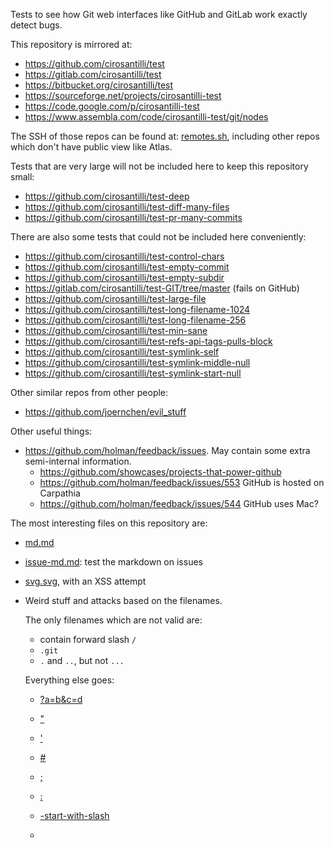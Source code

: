 Tests to see how Git web interfaces like GitHub and GitLab work exactly detect bugs.

This repository is mirrored at:

- <https://github.com/cirosantilli/test>
- <https://gitlab.com/cirosantilli/test>
- <https://bitbucket.org/cirosantilli/test>
- <https://sourceforge.net/projects/cirosantilli-test>
- <https://code.google.com/p/cirosantilli-test>
- <https://www.assembla.com/code/cirosantilli-test/git/nodes>

The SSH of those repos can be found at: [remotes.sh](remotes.sh),
including other repos which don't have public view like Atlas.

Tests that are very large will not be included here to keep this repository small:

- <https://github.com/cirosantilli/test-deep>
- <https://github.com/cirosantilli/test-diff-many-files>
- <https://github.com/cirosantilli/test-pr-many-commits>

There are also some tests that could not be included here conveniently:

- <https://github.com/cirosantilli/test-control-chars>
- <https://github.com/cirosantilli/test-empty-commit>
- <https://github.com/cirosantilli/test-empty-subdir>
- <https://gitlab.com/cirosantilli/test-GIT/tree/master> (fails on GitHub)
- <https://github.com/cirosantilli/test-large-file>
- <https://github.com/cirosantilli/test-long-filename-1024>
- <https://github.com/cirosantilli/test-long-filename-256>
- <https://github.com/cirosantilli/test-min-sane>
- <https://github.com/cirosantilli/test-refs-api-tags-pulls-block>
- <https://github.com/cirosantilli/test-symlink-self>
- <https://github.com/cirosantilli/test-symlink-middle-null>
- <https://github.com/cirosantilli/test-symlink-start-null>

Other similar repos from other people:

- <https://github.com/joernchen/evil_stuff>

Other useful things:

-   <https://github.com/holman/feedback/issues>. May contain some extra semi-internal information.
    - <https://github.com/showcases/projects-that-power-github>
    - <https://github.com/holman/feedback/issues/553> GitHub is hosted on Carpathia
    - <https://github.com/holman/feedback/issues/544> GitHub uses Mac?

The most interesting files on this repository are:

-   [md.md](markdown.md)

-   [issue-md.md](issue-markdown.md): test the markdown on issues

-   [svg.svg](svg.svg), with an XSS attempt

-   Weird stuff and attacks based on the filenames.

    The only filenames which are not valid are:

    - contain forward slash `/`
    - `.git`
    - `.` and `..`, but not `...`

    Everything else goes:

    -   [?a=b&c=d](?a=b&c=d)

    -   ["](")

    -   ['](')

    -   [#](#)

    -   [;](;)

    -   [:](:)

    -   [-start-with-slash](-start-with-slash)

    -   [<script>](<script>)

    -   `<script src="data:text;utf8,alert('xss')">`

    -   [back\slash](back\slash)

    -   whitespace filename edge cases:

        - [single whitespace filename](%20)
        - [double whitespace directory name](%20%20/) and [its README](%20%20/README.md)
        - [a b](a b)

-   Magic Git directories:

    -   Git directory inside Git directory: [_git](_git).

        For further mischief, the files in that directory were copied to the top-level of the repository.

Interesting branches and tags:

-   [`hasslash/a`](../hasslash/a): branch inside sub-directory

-   [`-r`](../-r): branch with forbidden name, and in particular one that may be used for shell injection. 

    Create manually with `cp master -- -r` and push with `git push --all`.

-   `<script>alert('xss')</script>` and `<b>a</b>`: XSS attempts

-   `tag-empty-blob`: a tag that points to a blob

-   [`a;{echo,INJECTION};{echo,RULZ};`](a;{echo,INJECTION};{echo,RULZ};): GitHub proposes a shell injection to users on a pull request under "You can also merge branches on the command line". <https://github.com/cirosantilli/test/pull/17>
